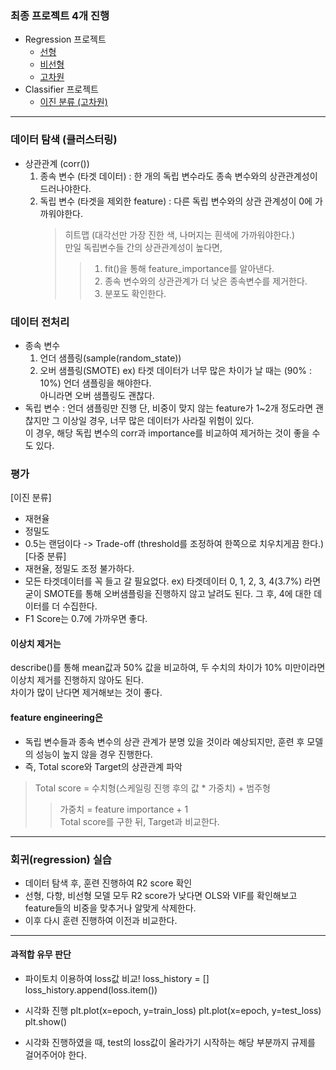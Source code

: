 ### 최종 프로젝트 4개 진행
- Regression 프로젝트
  - <a href="https://github.com/SOYOUNGdev/project-machine_learning/wiki/First-Project-(Regression-%E2%80%90-Linear)"> 선형 </a> 
  - <a href="https://github.com/SOYOUNGdev/project-machine_learning/wiki/Second-Project-(LGBMRegressor)"> 비선형 </a>
  - <a href="https://github.com/SOYOUNGdev/project-machine_learning/wiki/Thrid-Project-(high-dimension-%E2%80%90-PCA)"> 고차원 </a>
- Classifier 프로젝트
  - <a href="https://github.com/SOYOUNGdev/project-machine_learning/wiki/Fourth-Project-(Classifier-%E2%80%90-high-dimension,-logistic-regression,-LDA)"> 이진 분류 (고차원) </a>

---

### 데이터 탐색 (클러스터링)
- 상관관계 (corr())
  1. 종속 변수 (타겟 데이터)
     : 한 개의 독립 변수라도 종속 변수와의 상관관계성이 드러나야한다.
  2. 독립 변수 (타겟을 제외한 feature)
     : 다른 독립 변수와의 상관 관계성이 0에 가까워야한다.
     > 히트맵 (대각선만 가장 진한 색, 나머지는 흰색에 가까워야한다.)  
     > 만일 독립변수들 간의 상관관계성이 높다면,
     >> 1. fit()을 통해 feature_importance를 알아낸다.
     >> 2. 종속 변수와의 상관관계가 더 낮은 종속변수를 제거한다.
     >> 3. 분포도 확인한다.

### 데이터 전처리
- 종속 변수
  1. 언더 샘플링(sample(random_state))
  2. 오버 샘플링(SMOTE)
  ex) 타겟 데이터가 너무 많은 차이가 날 때는 (90% : 10%) 언더 샘플링을 해야한다.  
      아니라면 오버 샘플링도 괜찮다.
- 독립 변수
  : 언더 샘플링만 진행
  단, 비중이 맞지 않는 feature가 1~2개 정도라면 괜찮지만 그 이상일 경우, 너무 많은 데이터가 사라질 위험이 있다.  
  이 경우, 해당 독립 변수의 corr과 importance를 비교하여 제거하는 것이 좋을 수도 있다.

### 평가
[이진 분류]
- 재현율
- 정밀도
- 0.5는 랜덤이다 -> Trade-off (threshold를 조정하여 한쪽으로 치우치게끔 한다.)
[다중 분류]
- 재현율, 정밀도 조정 불가하다.
- 모든 타겟데이터를 꼭 들고 갈 필요없다.
  ex) 타겟데이터 0, 1, 2, 3, 4(3.7%) 라면 굳이 SMOTE를 통해 오버샘플링을 진행하지 않고 날려도 된다. 그 후, 4에 대한 데이터를 더 수집한다.
- F1 Score는 0.7에 가까우면 좋다.

#### 이상치 제거는
describe()를 통해 mean값과 50% 값을 비교하여, 두 수치의 차이가 10% 미만이라면 이상치 제거를 진행하지 않아도 된다.  
차이가 많이 난다면 제거해보는 것이 좋다.

#### feature engineering은
- 독립 변수들과 종속 변수의 상관 관계가 분명 있을 것이라 예상되지만, 훈련 후 모델의 성능이 높지 않을 경우 진행한다.
- 즉, Total score와 Target의 상관관계 파악
> Total score = 수치형(스케일링 진행 후의 값 * 가중치) + 범주형  
>> 가중치 = feature importance + 1  
>> Total score를 구한 뒤, Target과 비교한다.  

---
### 회귀(regression) 실습
- 데이터 탐색 후, 훈련 진행하여 R2 score 확인
- 선형, 다항, 비선형 모델 모두 R2 score가 낮다면 OLS와 VIF를 확인해보고 feature들의 비중을 맞추거나 알맞게 삭제한다.
- 이후 다시 훈련 진행하여 이전과 비교한다.

---
#### 과적합 유무 판단
- 파이토치 이용하여 loss값 비교!
loss_history = []
loss_history.append(loss.item())

- 시각화 진행
plt.plot(x=epoch, y=train_loss)
plt.plot(x=epoch, y=test_loss)
plt.show()
- 시각화 진행하였을 때, test의 loss값이 올라가기 시작하는 해당 부분까지 규제를 걸어주어야 한다.

